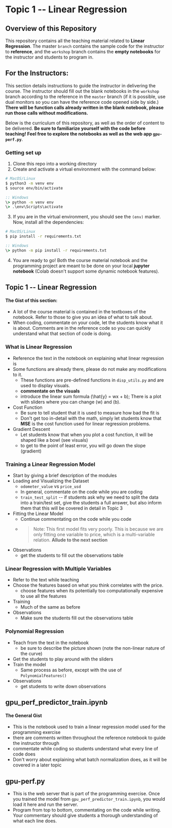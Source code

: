 # Topic 1 -- Linear Regression

## Overview of this Repository
This repository contains all the teaching material related to **Linear Regression**. The master `branch` contains the sample code for the instructor to **reference**, and the `workshop` branch contains the **empty notebooks** for the instructor and students to program in.

## For the Instructors:

This section details instructions to guide the instructor in delivering the course. The instructor should fill out the blank notebooks in the `workshop` branch according to the reference in the `master` branch (if it is possible, use dual monitors so you can have the reference code opened side by side.) **There will be function calls already written in the blank notebook, please run those calls without modifications.**

Below is the curriculum of this repository, as well as the order of content to be delivered. **Be sure to familiarize yourself with the code before teaching! Feel free to explore the notebooks as well as the web app `gpu-perf.py`**.

### Getting set up
1. Clone this repo into a working directory
2. Create and activate a virtual environment with the command below:
```bash
# MacOS/Linux
$ python3 -m venv env
$ source env/bin/activate
```
```bat
:: Windows
\> python -m venv env
\> .\env\Scripts\activate
```
3. If you are in the virtual environment, you should see the `(env)` marker. Now, install all the dependencies:
```bash
# MacOS/Linux
$ pip install -r requirements.txt
```
```bat
:: Windows
\> python -m pip install -r requirements.txt
```
4. You are ready to go! Both the course material notebook and the programming project are meant to be done on your local **jupyter notebook** (Colab doesn't support some dynamic notebook features).

## Topic 1 -- Linear Regression
#### The Gist of this section:
- A lot of the course material is contained in the textboxes of the notebook. Refer to those to give you an idea of what to talk about.
- When coding, commentate on your code, let the students know what it is about. Comments are in the reference code so you can quickly understand what that section of code is doing.

### What is Linear Regression
- Reference the text in the notebook on explaining what linear regression is
- Some functions are already there, please do not make any modifications to it. 
    - These functions are pre-defined functions in `disp_utils.py` and are used to display visuals.
    - **commentate on the visuals**
    - introduce the linear sum formula \(\hat{y} = wx + b\); There is a plot with sliders where you can change \(w\) and \(b\).
- Cost Function
    - Be sure to tell student that it is used to measure how bad the fit is
    - Don't get too in-detail with the math, simply let students know that **MSE** is the cost function used for linear regression problems.
- Gradient Descent
    - Let students know that when you plot a cost function, it will be shaped like a bowl (see visuals)
    - to get to the point of least error, you will go down the slope (gradient)

### Training a Linear Regression Model
- Start by giving a brief description of the modules 
- Loading and Visualizing the Dataset
    - `odometer_value` vs `price_usd`
    - In general, commentate on the code while you are coding
    - `train_test_split` -- if students ask why we need to split the data into a train/test set, give the students a full answer, but also inform them that this will be covered in detail in Topic 3
- Fitting the Linear Model
    - Continue commentating on the code while you code
    - > Note: This first model fits very poorly. This is because we are only fitting one variable to price, which is a multi-variable relation. **Allude to the next section**
- Observations
    - get the students to fill out the observations table

### Linear Regression with Multiple Variables
- Refer to the text while teaching
- Choose the features based on what you think correlates with the price.
    - choose features when its potentially too computationally expensive to use all the features
- Training 
    - Much of the same as before
- Observations
    - Make sure the students fill out the observations table

### Polynomial Regression
- Teach from the text in the notebook
    - be sure to describe the picture shown (note the non-linear nature of the curve)
- Get the students to play around with the sliders
- Train the model
    - Same process as before, except with the use of `PolynomialFeatures()`
- Observations
    - get students to write down observations

## gpu_perf_predictor_train.ipynb
#### The General Gist
- This is the notebook used to train a linear regression model used for the programming exercise
- there are comments written throughout the reference notebook to guide the instructor through
- commentate while coding so students understand what every line of code does
- Don't worry about explaining what batch normalization does, as it will be covered in a later topic


## gpu-perf.py
- This is the web server that is part of the programming exercise. Once you trained the model from `gpu_perf_predictor_train.ipynb`, you would load it here and run the server.
- Program from top to bottom, commentating on the code while writing. Your commentary should give students a thorough understanding of what each line does.



